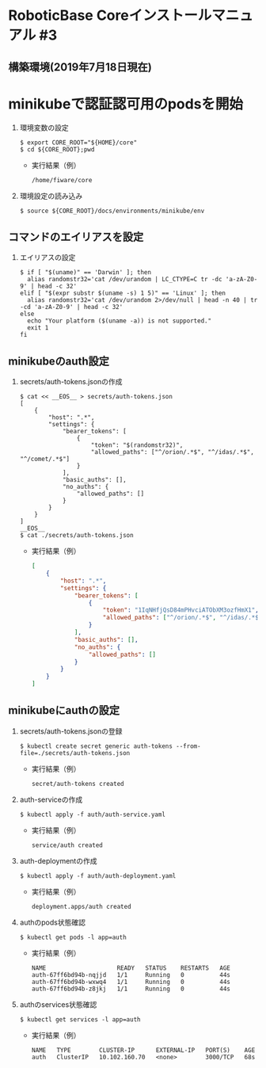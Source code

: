 # RoboticBase Coreインストールマニュアル #3

## 構築環境(2019年7月18日現在)
# minikubeで認証認可用のpodsを開始


1. 環境変数の設定

    ```
    $ export CORE_ROOT="${HOME}/core"
    $ cd ${CORE_ROOT};pwd
    ```

    - 実行結果（例）

        ```
        /home/fiware/core
        ```

1. 環境設定の読み込み

    ```
    $ source ${CORE_ROOT}/docs/environments/minikube/env
    ```

## コマンドのエイリアスを設定
1. エイリアスの設定

    ```
    $ if [ "$(uname)" == 'Darwin' ]; then
      alias randomstr32='cat /dev/urandom | LC_CTYPE=C tr -dc 'a-zA-Z0-9' | head -c 32'
    elif [ "$(expr substr $(uname -s) 1 5)" == 'Linux' ]; then
      alias randomstr32='cat /dev/urandom 2>/dev/null | head -n 40 | tr -cd 'a-zA-Z0-9' | head -c 32'
    else
      echo "Your platform ($(uname -a)) is not supported."
      exit 1
    fi
    ```

## minikubeのauth設定
1. secrets/auth-tokens.jsonの作成

    ```
    $ cat << __EOS__ > secrets/auth-tokens.json
    [
        {
            "host": ".*",
            "settings": {
                "bearer_tokens": [
                    {
                        "token": "$(randomstr32)",
                        "allowed_paths": ["^/orion/.*$", "^/idas/.*$", "^/comet/.*$"]
                    }
                ],
                "basic_auths": [],
                "no_auths": {
                    "allowed_paths": []
                }
            }
        }
    ]
    __EOS__
    $ cat ./secrets/auth-tokens.json
    ```

    - 実行結果（例）

        ```json
        [
            {
                "host": ".*",
                "settings": {
                    "bearer_tokens": [
                        {
                            "token": "1IqNHfjQsD84mPHvciATObXM3ozfHmX1",
                            "allowed_paths": ["^/orion/.*$", "^/idas/.*$", "^/comet/.*$"]
                        }
                    ],
                    "basic_auths": [],
                    "no_auths": {
                        "allowed_paths": []
                    }
                }
            }
        ]
        ```

## minikubeにauthの設定
1. secrets/auth-tokens.jsonの登録

    ```
    $ kubectl create secret generic auth-tokens --from-file=./secrets/auth-tokens.json
    ```

    - 実行結果（例）

        ```
        secret/auth-tokens created
        ```

1. auth-serviceの作成

    ```
    $ kubectl apply -f auth/auth-service.yaml
    ```

    - 実行結果（例）

        ```
        service/auth created
        ```

1. auth-deploymentの作成

    ```
    $ kubectl apply -f auth/auth-deployment.yaml
    ```

    - 実行結果（例）

        ```
        deployment.apps/auth created
        ```

1. authのpods状態確認

    ```
    $ kubectl get pods -l app=auth
    ```

    - 実行結果（例）

        ```
        NAME                    READY   STATUS    RESTARTS   AGE
        auth-67ff6bd94b-nqjjd   1/1     Running   0          44s
        auth-67ff6bd94b-wxwq4   1/1     Running   0          44s
        auth-67ff6bd94b-z8jkj   1/1     Running   0          44s
        ```

1. authのservices状態確認

    ```
    $ kubectl get services -l app=auth
    ```

    - 実行結果（例）

        ```
        NAME   TYPE        CLUSTER-IP      EXTERNAL-IP   PORT(S)    AGE
        auth   ClusterIP   10.102.160.70   <none>        3000/TCP   68s
        ```
